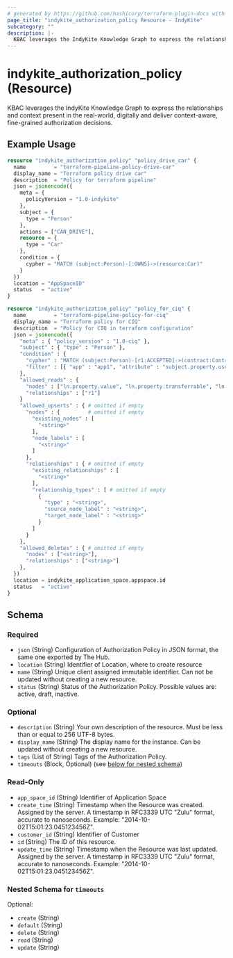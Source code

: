 ```yaml
---
# generated by https://github.com/hashicorp/terraform-plugin-docs with custom templates
page_title: "indykite_authorization_policy Resource - IndyKite"
subcategory: ""
description: |-
  KBAC leverages the IndyKite Knowledge Graph to express the relationships and  context present in the real-world, digitally and deliver context-aware, fine-grained authorization decisions.
---
```


# indykite_authorization_policy (Resource)

KBAC leverages the IndyKite Knowledge Graph to express the relationships and  context present in the real-world, digitally and deliver context-aware, fine-grained authorization decisions.

## Example Usage

```terraform
resource "indykite_authorization_policy" "policy_drive_car" {
  name         = "terraform-pipeline-policy-drive-car"
  display_name = "Terraform policy drive car"
  description  = "Policy for terraform pipeline"
  json = jsonencode({
    meta = {
      policyVersion = "1.0-indykite"
    },
    subject = {
      type = "Person"
    },
    actions = ["CAN_DRIVE"],
    resource = {
      type = "Car"
    },
    condition = {
      cypher = "MATCH (subject:Person)-[:OWNS]->(resource:Car)"
    }
  })
  location = "AppSpaceID"
  status   = "active"
}

resource "indykite_authorization_policy" "policy_for_ciq" {
  name         = "terraform-pipeline-policy-for-ciq"
  display_name = "Terraform policy for CIQ"
  description  = "Policy for CIQ in terraform configuration"
  json = jsonencode({
    "meta" : { "policy_version" : "1.0-ciq" },
    "subject" : { "type" : "Person" },
    "condition" : {
      "cypher" : "MATCH (subject:Person)-[r1:ACCEPTED]->(contract:Contract)-[r2:COVERS]->(vehicle:Vehicle)-[r3:HAS]->(ln:LicenseNumber)",
      "filter" : [{ "app" : "app1", "attribute" : "subject.property.username", "operator" : "=", "value" : "$username" }]
    },
    "allowed_reads" : {
      "nodes" : ["ln.property.value", "ln.property.transferrable", "ln.external_id"],
      "relationships" : ["r1"]
    }
    "allowed_upserts" : { # omitted if empty
      "nodes" : {         # omitted if empty
        "existing_nodes" : [
          "<string>"
        ],
        "node_labels" : [
          "<string>"
        ]
      },
      "relationships" : { # omitted if empty
        "existing_relationships" : [
          "<string>"
        ],
        "relationship_types" : [ # omitted if empty
          {
            "type" : "<string>",
            "source_node_label" : "<string>",
            "target_node_label" : "<string>"
          }
        ]
      }
    },
    "allowed_deletes" : { # omitted if empty
      "nodes" : ["<string>"],
      "relationships" : ["<string>"]
    },
  })
  location = indykite_application_space.appspace.id
  status   = "active"
}
```

<!-- schema generated by tfplugindocs -->
## Schema

### Required

- `json` (String) Configuration of Authorization Policy in JSON format, the same one exported by The Hub.
- `location` (String) Identifier of Location, where to create resource
- `name` (String) Unique client assigned immutable identifier. Can not be updated without creating a new resource.
- `status` (String) Status of the Authorization Policy. Possible values are: active, draft, inactive.

### Optional

- `description` (String) Your own description of the resource. Must be less than or equal to 256 UTF-8 bytes.
- `display_name` (String) The display name for the instance. Can be updated without creating a new resource.
- `tags` (List of String) Tags of the Authorization Policy.
- `timeouts` (Block, Optional) (see [below for nested schema](#nestedblock--timeouts))

### Read-Only

- `app_space_id` (String) Identifier of Application Space
- `create_time` (String) Timestamp when the Resource was created. Assigned by the server. A timestamp in RFC3339 UTC "Zulu" format, accurate to nanoseconds. Example: "2014-10-02T15:01:23.045123456Z".
- `customer_id` (String) Identifier of Customer
- `id` (String) The ID of this resource.
- `update_time` (String) Timestamp when the Resource was last updated. Assigned by the server. A timestamp in RFC3339 UTC "Zulu" format, accurate to nanoseconds. Example: "2014-10-02T15:01:23.045123456Z".

<a id="nestedblock--timeouts"></a>
### Nested Schema for `timeouts`

Optional:

- `create` (String)
- `default` (String)
- `delete` (String)
- `read` (String)
- `update` (String)

